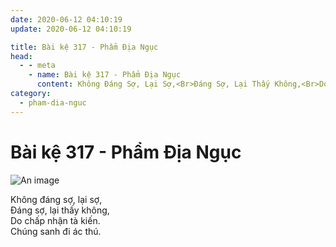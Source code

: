 ```yaml
---
date: 2020-06-12 04:10:19
update: 2020-06-12 04:10:19

title: Bài kệ 317 - Phẩm Địa Ngục
head:
  - - meta
    - name: Bài kệ 317 - Phẩm Địa Ngục
      content: Không Đáng Sợ, Lại Sợ,<Br>Ðáng Sợ, Lại Thấy Không,<Br>Do Chấp Nhận Tà Kiến.<Br>Chúng Sanh Đi Ác Thú.<Br>
category:
  - pham-dia-nguc
---
```


# Bài kệ 317 - Phẩm Địa Ngục

![An image](/img/pham-dia-nguc/pham-dia-nguc-317.jpg)

Không đáng sợ, lại sợ,<br>Ðáng sợ, lại thấy không,<br>Do chấp nhận tà kiến.<br>Chúng sanh đi ác thú.<br>
